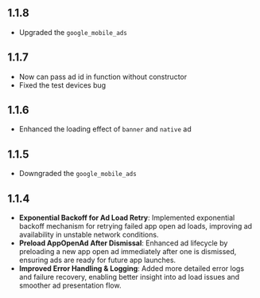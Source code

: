 ## 1.1.8
* Upgraded the `google_mobile_ads`

## 1.1.7
* Now can pass ad id in function without constructor
* Fixed the test devices bug

## 1.1.6
* Enhanced the loading effect of `banner` and `native` ad
 
## 1.1.5
* Downgraded the `google_mobile_ads`

## 1.1.4

* **Exponential Backoff for Ad Load Retry**: Implemented exponential backoff mechanism for retrying failed app open ad loads, improving ad availability in unstable network conditions.
* **Preload AppOpenAd After Dismissal**: Enhanced ad lifecycle by preloading a new app open ad immediately after one is dismissed, ensuring ads are ready for future app launches.
* **Improved Error Handling & Logging**: Added more detailed error logs and failure recovery, enabling better insight into ad load issues and smoother ad presentation flow.
